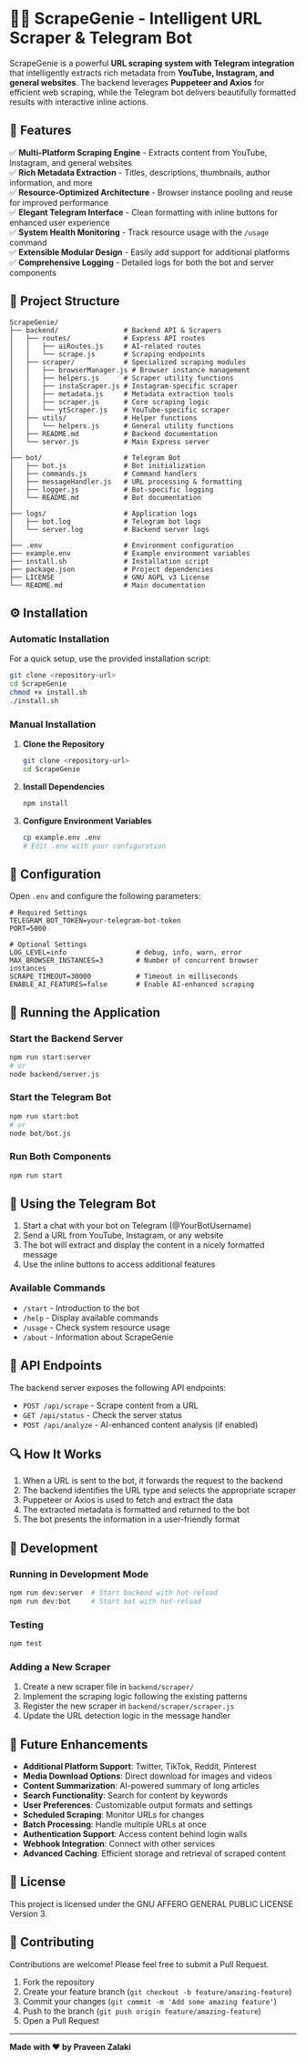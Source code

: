 # **🧞‍♂️ ScrapeGenie - Intelligent URL Scraper & Telegram Bot**

ScrapeGenie is a powerful **URL scraping system with Telegram integration** that intelligently extracts rich metadata from **YouTube, Instagram, and general websites**. The backend leverages **Puppeteer and Axios** for efficient web scraping, while the Telegram bot delivers beautifully formatted results with interactive inline actions.


## **🚀 Features**

✅ **Multi-Platform Scraping Engine** - Extracts content from YouTube, Instagram, and general websites  
✅ **Rich Metadata Extraction** - Titles, descriptions, thumbnails, author information, and more  
✅ **Resource-Optimized Architecture** - Browser instance pooling and reuse for improved performance  
✅ **Elegant Telegram Interface** - Clean formatting with inline buttons for enhanced user experience  
✅ **System Health Monitoring** - Track resource usage with the `/usage` command  
✅ **Extensible Modular Design** - Easily add support for additional platforms  
✅ **Comprehensive Logging** - Detailed logs for both the bot and server components  

## **📂 Project Structure**

```
ScrapeGenie/
├── backend/                # Backend API & Scrapers
│   ├── routes/             # Express API routes
│   │   ├── aiRoutes.js     # AI-related routes
│   │   └── scrape.js       # Scraping endpoints
│   ├── scraper/            # Specialized scraping modules
│   │   ├── browserManager.js # Browser instance management
│   │   ├── helpers.js      # Scraper utility functions
│   │   ├── instaScraper.js # Instagram-specific scraper
│   │   ├── metadata.js     # Metadata extraction tools
│   │   ├── scraper.js      # Core scraping logic
│   │   └── ytScraper.js    # YouTube-specific scraper
│   ├── utils/              # Helper functions
│   │   └── helpers.js      # General utility functions
│   ├── README.md           # Backend documentation
│   └── server.js           # Main Express server
│
├── bot/                    # Telegram Bot
│   ├── bot.js              # Bot initialization
│   ├── commands.js         # Command handlers
│   ├── messageHandler.js   # URL processing & formatting
│   ├── logger.js           # Bot-specific logging
│   └── README.md           # Bot documentation
│
├── logs/                   # Application logs
│   ├── bot.log             # Telegram bot logs
│   └── server.log          # Backend server logs
│
├── .env                    # Environment configuration
├── example.env             # Example environment variables
├── install.sh              # Installation script
├── package.json            # Project dependencies
├── LICENSE                 # GNU AGPL v3 License
└── README.md               # Main documentation
```

## **⚙️ Installation**

### **Automatic Installation**

For a quick setup, use the provided installation script:

```sh
git clone <repository-url>
cd ScrapeGenie
chmod +x install.sh
./install.sh
```

### **Manual Installation**

1. **Clone the Repository**
   ```sh
   git clone <repository-url>
   cd ScrapeGenie
   ```

2. **Install Dependencies**
   ```sh
   npm install
   ```

3. **Configure Environment Variables**
   ```sh
   cp example.env .env
   # Edit .env with your configuration
   ```

## **🔧 Configuration**

Open `.env` and configure the following parameters:

```env
# Required Settings
TELEGRAM_BOT_TOKEN=your-telegram-bot-token
PORT=5000

# Optional Settings
LOG_LEVEL=info                 # debug, info, warn, error
MAX_BROWSER_INSTANCES=3        # Number of concurrent browser instances
SCRAPE_TIMEOUT=30000           # Timeout in milliseconds
ENABLE_AI_FEATURES=false       # Enable AI-enhanced scraping
```

## **🚀 Running the Application**

### **Start the Backend Server**

```sh
npm run start:server
# or
node backend/server.js
```

### **Start the Telegram Bot**

```sh
npm run start:bot
# or
node bot/bot.js
```

### **Run Both Components**

```sh
npm run start
```

## **📱 Using the Telegram Bot**

1. Start a chat with your bot on Telegram (@YourBotUsername)
2. Send a URL from YouTube, Instagram, or any website
3. The bot will extract and display the content in a nicely formatted message
4. Use the inline buttons to access additional features

### **Available Commands**

- `/start` - Introduction to the bot
- `/help` - Display available commands
- `/usage` - Check system resource usage
- `/about` - Information about ScrapeGenie

## **🧩 API Endpoints**

The backend server exposes the following API endpoints:

- `POST /api/scrape` - Scrape content from a URL
- `GET /api/status` - Check the server status
- `POST /api/analyze` - AI-enhanced content analysis (if enabled)

## **🔍 How It Works**

1. When a URL is sent to the bot, it forwards the request to the backend
2. The backend identifies the URL type and selects the appropriate scraper
3. Puppeteer or Axios is used to fetch and extract the data
4. The extracted metadata is formatted and returned to the bot
5. The bot presents the information in a user-friendly format

## **🔧 Development**

### **Running in Development Mode**

```sh
npm run dev:server  # Start backend with hot-reload
npm run dev:bot     # Start bot with hot-reload
```

### **Testing**

```sh
npm test
```

### **Adding a New Scraper**

1. Create a new scraper file in `backend/scraper/`
2. Implement the scraping logic following the existing patterns
3. Register the new scraper in `backend/scraper/scraper.js`
4. Update the URL detection logic in the message handler

## **🚀 Future Enhancements**

- **Additional Platform Support**: Twitter, TikTok, Reddit, Pinterest
- **Media Download Options**: Direct download for images and videos
- **Content Summarization**: AI-powered summary of long articles
- **Search Functionality**: Search for content by keywords
- **User Preferences**: Customizable output formats and settings
- **Scheduled Scraping**: Monitor URLs for changes
- **Batch Processing**: Handle multiple URLs at once
- **Authentication Support**: Access content behind login walls
- **Webhook Integration**: Connect with other services
- **Advanced Caching**: Efficient storage and retrieval of scraped content

## **📄 License**

This project is licensed under the GNU AFFERO GENERAL PUBLIC LICENSE Version 3.

## **🤝 Contributing**

Contributions are welcome! Please feel free to submit a Pull Request.

1. Fork the repository
2. Create your feature branch (`git checkout -b feature/amazing-feature`)
3. Commit your changes (`git commit -m 'Add some amazing feature'`)
4. Push to the branch (`git push origin feature/amazing-feature`)
5. Open a Pull Request

---

**Made with ❤️ by Praveen Zalaki**
